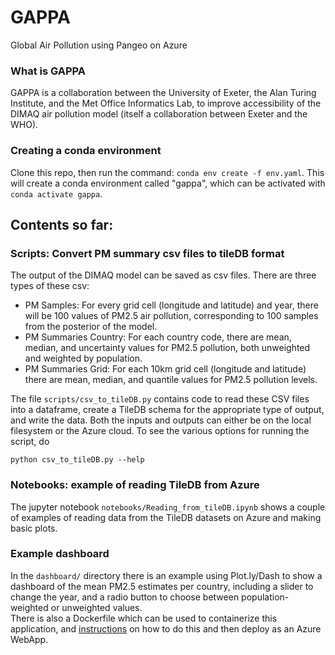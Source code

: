 # GAPPA
Global Air Pollution using Pangeo on Azure

### What is GAPPA

GAPPA is a collaboration between the University of Exeter, the Alan Turing Institute, and the Met Office Informatics Lab, to improve accessibility of the DIMAQ air pollution model (itself a collaboration between Exeter and the WHO).

### Creating a conda environment 

Clone this repo, then run the command: `conda env create -f env.yaml`.   This will create a conda environment called "gappa", which can be activated with `conda activate gappa`.

## Contents so far:

### Scripts: Convert PM summary csv files to tileDB format

The output of the DIMAQ model can be saved as csv files.   There are three types of these csv:
* PM Samples:  For every grid cell (longitude and latitude) and year, there will be 100 values of PM2.5 air pollution, corresponding to 100 samples from the posterior of the model.
* PM Summaries Country:  For each country code, there are mean, median, and uncertainty values for PM2.5 pollution, both unweighted and weighted by population.
* PM Summaries Grid: For each 10km grid cell (longitude and latitude) there are mean, median, and quantile values for PM2.5 pollution levels.

The file `scripts/csv_to_tileDB.py` contains code to read these CSV files into a dataframe, create a TileDB schema for the appropriate type of output, and write the data.   Both the inputs and outputs can either be on the local filesystem or the Azure cloud.
To see the various options for running the script, do 
```
python csv_to_tileDB.py --help
```

### Notebooks: example of reading TileDB from Azure

The jupyter notebook `notebooks/Reading_from_tileDB.ipynb` shows a couple of examples of reading data from the TileDB datasets on Azure and making basic plots.

### Example dashboard

In the `dashboard/` directory there is an example using Plot.ly/Dash to show a dashboard of the mean PM2.5 estimates per country, including a slider to change the year, and a radio button to choose between population-weighted or unweighted values.  
There is also a Dockerfile which can be used to containerize this application, and [instructions](dashboard/DeployWebAppOnAzure.md) on how to do this and then deploy as an Azure WebApp.
